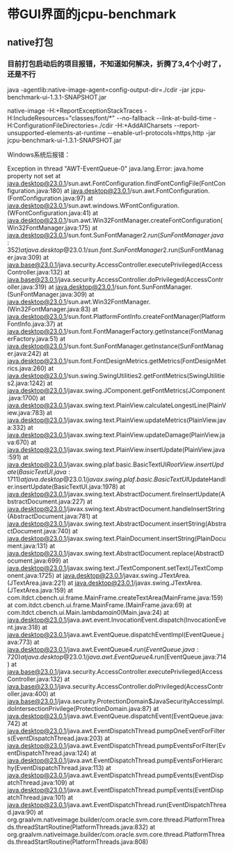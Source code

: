 # 带GUI界面的jcpu-benchmark

## native打包
### 目前打包启动后的项目报错，不知道如何解决，折腾了3,4个小时了，还是不行
java -agentlib:native-image-agent=config-output-dir=./cdir -jar jcpu-benchmark-ui-1.3.1-SNAPSHOT.jar

native-image -H:+ReportExceptionStackTraces -H:IncludeResources="classes/font/*" --no-fallback --link-at-build-time -H:ConfigurationFileDirectories=./cdir -H:+AddAllCharsets --report-unsupported-elements-at-runtime --enable-url-protocols=https,http -jar jcpu-benchmark-ui-1.3.1-SNAPSHOT.jar


Windows系统后报错：

Exception in thread "AWT-EventQueue-0" java.lang.Error: java.home property not set
at java.desktop@23.0.1/sun.awt.FontConfiguration.findFontConfigFile(FontConfiguration.java:180)
at java.desktop@23.0.1/sun.awt.FontConfiguration.<init>(FontConfiguration.java:97)
at java.desktop@23.0.1/sun.awt.windows.WFontConfiguration.<init>(WFontConfiguration.java:41)
at java.desktop@23.0.1/sun.awt.Win32FontManager.createFontConfiguration(Win32FontManager.java:175)
at java.desktop@23.0.1/sun.font.SunFontManager$2.run(SunFontManager.java:352)
at java.desktop@23.0.1/sun.font.SunFontManager$2.run(SunFontManager.java:309)
at java.base@23.0.1/java.security.AccessController.executePrivileged(AccessController.java:132)
at java.base@23.0.1/java.security.AccessController.doPrivileged(AccessController.java:319)
at java.desktop@23.0.1/sun.font.SunFontManager.<init>(SunFontManager.java:309)
at java.desktop@23.0.1/sun.awt.Win32FontManager.<init>(Win32FontManager.java:83)
at java.desktop@23.0.1/sun.font.PlatformFontInfo.createFontManager(PlatformFontInfo.java:37)
at java.desktop@23.0.1/sun.font.FontManagerFactory.getInstance(FontManagerFactory.java:51)
at java.desktop@23.0.1/sun.font.SunFontManager.getInstance(SunFontManager.java:242)
at java.desktop@23.0.1/sun.font.FontDesignMetrics.getMetrics(FontDesignMetrics.java:260)
at java.desktop@23.0.1/sun.swing.SwingUtilities2.getFontMetrics(SwingUtilities2.java:1242)
at java.desktop@23.0.1/javax.swing.JComponent.getFontMetrics(JComponent.java:1700)
at java.desktop@23.0.1/javax.swing.text.PlainView.calculateLongestLine(PlainView.java:783)
at java.desktop@23.0.1/javax.swing.text.PlainView.updateMetrics(PlainView.java:332)
at java.desktop@23.0.1/javax.swing.text.PlainView.updateDamage(PlainView.java:670)
at java.desktop@23.0.1/javax.swing.text.PlainView.insertUpdate(PlainView.java:591)
at java.desktop@23.0.1/javax.swing.plaf.basic.BasicTextUI$RootView.insertUpdate(BasicTextUI.java:1711)
at java.desktop@23.0.1/javax.swing.plaf.basic.BasicTextUI$UpdateHandler.insertUpdate(BasicTextUI.java:1978)
at java.desktop@23.0.1/javax.swing.text.AbstractDocument.fireInsertUpdate(AbstractDocument.java:227)
at java.desktop@23.0.1/javax.swing.text.AbstractDocument.handleInsertString(AbstractDocument.java:781)
at java.desktop@23.0.1/javax.swing.text.AbstractDocument.insertString(AbstractDocument.java:740)
at java.desktop@23.0.1/javax.swing.text.PlainDocument.insertString(PlainDocument.java:131)
at java.desktop@23.0.1/javax.swing.text.AbstractDocument.replace(AbstractDocument.java:699)
at java.desktop@23.0.1/javax.swing.text.JTextComponent.setText(JTextComponent.java:1725)
at java.desktop@23.0.1/javax.swing.JTextArea.<init>(JTextArea.java:221)
at java.desktop@23.0.1/javax.swing.JTextArea.<init>(JTextArea.java:159)
at com.itdct.cbench.ui.frame.MainFrame.createTextArea(MainFrame.java:159)
at com.itdct.cbench.ui.frame.MainFrame.<init>(MainFrame.java:69)
at com.itdct.cbench.ui.Main.lambda$main$0(Main.java:24)
at java.desktop@23.0.1/java.awt.event.InvocationEvent.dispatch(InvocationEvent.java:318)
at java.desktop@23.0.1/java.awt.EventQueue.dispatchEventImpl(EventQueue.java:773)
at java.desktop@23.0.1/java.awt.EventQueue$4.run(EventQueue.java:720)
at java.desktop@23.0.1/java.awt.EventQueue$4.run(EventQueue.java:714)
at java.base@23.0.1/java.security.AccessController.executePrivileged(AccessController.java:132)
at java.base@23.0.1/java.security.AccessController.doPrivileged(AccessController.java:400)
at java.base@23.0.1/java.security.ProtectionDomain$JavaSecurityAccessImpl.doIntersectionPrivilege(ProtectionDomain.java:87)
at java.desktop@23.0.1/java.awt.EventQueue.dispatchEvent(EventQueue.java:742)
at java.desktop@23.0.1/java.awt.EventDispatchThread.pumpOneEventForFilters(EventDispatchThread.java:203)
at java.desktop@23.0.1/java.awt.EventDispatchThread.pumpEventsForFilter(EventDispatchThread.java:124)
at java.desktop@23.0.1/java.awt.EventDispatchThread.pumpEventsForHierarchy(EventDispatchThread.java:113)
at java.desktop@23.0.1/java.awt.EventDispatchThread.pumpEvents(EventDispatchThread.java:109)
at java.desktop@23.0.1/java.awt.EventDispatchThread.pumpEvents(EventDispatchThread.java:101)
at java.desktop@23.0.1/java.awt.EventDispatchThread.run(EventDispatchThread.java:90)
at org.graalvm.nativeimage.builder/com.oracle.svm.core.thread.PlatformThreads.threadStartRoutine(PlatformThreads.java:832)
at org.graalvm.nativeimage.builder/com.oracle.svm.core.thread.PlatformThreads.threadStartRoutine(PlatformThreads.java:808)
